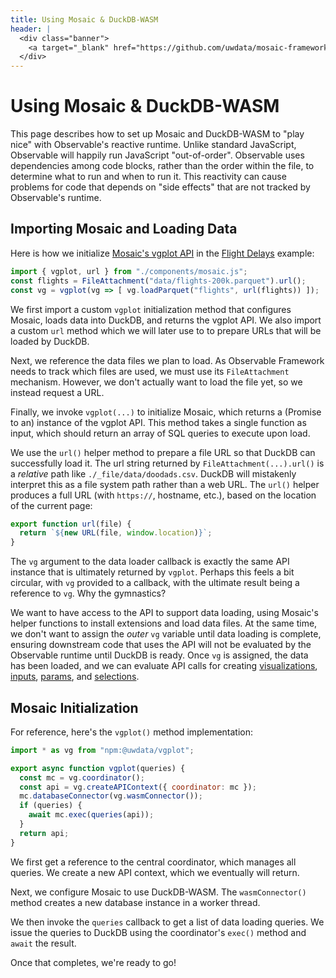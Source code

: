 ```yaml
---
title: Using Mosaic & DuckDB-WASM
header: |
  <div class="banner">
    <a target="_blank" href="https://github.com/uwdata/mosaic-framework-example/blob/main/docs/mosaic-duckdb-wasm.md?plain=1"><span>View source ↗</span></a>
  </div>
---
```


# Using Mosaic & DuckDB-WASM

This page describes how to set up Mosaic and DuckDB-WASM to "play nice" with Observable's reactive runtime.
Unlike standard JavaScript, Observable will happily run JavaScript "out-of-order".
Observable uses dependencies among code blocks, rather than the order within the file, to determine what to run and when to run it.
This reactivity can cause problems for code that depends on "side effects" that are not tracked by Observable's runtime.

## Importing Mosaic and Loading Data

Here is how we initialize [Mosaic's vgplot API](https://uwdata.github.io/mosaic/what-is-mosaic/) in the [Flight Delays](flight-delays) example:

```js run=false
import { vgplot, url } from "./components/mosaic.js";
const flights = FileAttachment("data/flights-200k.parquet").url();
const vg = vgplot(vg => [ vg.loadParquet("flights", url(flights)) ]);
```

We first import a custom `vgplot` initialization method that configures Mosaic, loads data into DuckDB, and returns the vgplot API. We also import a custom `url` method which we will later use to to prepare URLs that will be loaded by DuckDB.

Next, we reference the data files we plan to load.
As Observable Framework needs to track which files are used, we must use its `FileAttachment` mechanism.
However, we don't actually want to load the file yet, so we instead request a URL.

Finally, we invoke `vgplot(...)` to initialize Mosaic, which returns a (Promise to an) instance of the vgplot API.
This method takes a single function as input, which should return an array of SQL queries to execute upon load.

We use the `url()` helper method to prepare a file URL so that DuckDB can successfully load it.
The url string returned by `FileAttachment(...).url()` is a _relative_ path like `./_file/data/doodads.csv`.
DuckDB will mistakenly interpret this as a file system path rather than a web URL.
The `url()` helper produces a full URL (with `https://`, hostname, etc.), based on the location of the current page:

```js run=false
export function url(file) {
  return `${new URL(file, window.location)}`;
}
```

The `vg` argument to the data loader callback is exactly the same API instance that is ultimately returned by `vgplot`.
Perhaps this feels a bit circular, with `vg` provided to a callback, with the ultimate result being a reference to `vg`.
Why the gymnastics?

We want to have access to the API to support data loading, using Mosaic's helper functions to install extensions and load data files.
At the same time, we don't want to assign the _outer_ `vg` variable until data loading is complete, ensuring downstream code that uses the API will not be evaluated by the Observable runtime until DuckDB is ready.
Once `vg` is assigned, the data has been loaded, and we can evaluate API calls for creating [visualizations](https://uwdata.github.io/mosaic/vgplot/),
[inputs](https://uwdata.github.io/mosaic/inputs/),
[params](https://uwdata.github.io/mosaic/core/#params), and
[selections](https://uwdata.github.io/mosaic/core/#selections).

## Mosaic Initialization

For reference, here's the `vgplot()` method implementation:

```js run=false
import * as vg from "npm:@uwdata/vgplot";

export async function vgplot(queries) {
  const mc = vg.coordinator();
  const api = vg.createAPIContext({ coordinator: mc });
  mc.databaseConnector(vg.wasmConnector());
  if (queries) {
    await mc.exec(queries(api));
  }
  return api;
}
```

We first get a reference to the central coordinator, which manages all queries.
We create a new API context, which we eventually will return.

Next, we configure Mosaic to use DuckDB-WASM.
The `wasmConnector()` method creates a new database instance in a worker thread.

We then invoke the `queries` callback to get a list of data loading queries.
We issue the queries to DuckDB using the coordinator's `exec()` method and `await` the result.

Once that completes, we're ready to go!
